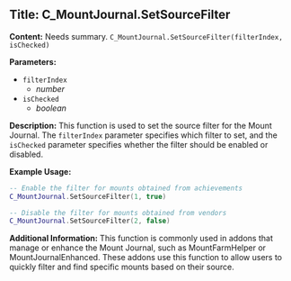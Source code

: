 ## Title: C_MountJournal.SetSourceFilter

**Content:**
Needs summary.
`C_MountJournal.SetSourceFilter(filterIndex, isChecked)`

**Parameters:**
- `filterIndex`
  - *number*
- `isChecked`
  - *boolean*

**Description:**
This function is used to set the source filter for the Mount Journal. The `filterIndex` parameter specifies which filter to set, and the `isChecked` parameter specifies whether the filter should be enabled or disabled.

**Example Usage:**
```lua
-- Enable the filter for mounts obtained from achievements
C_MountJournal.SetSourceFilter(1, true)

-- Disable the filter for mounts obtained from vendors
C_MountJournal.SetSourceFilter(2, false)
```

**Additional Information:**
This function is commonly used in addons that manage or enhance the Mount Journal, such as MountFarmHelper or MountJournalEnhanced. These addons use this function to allow users to quickly filter and find specific mounts based on their source.